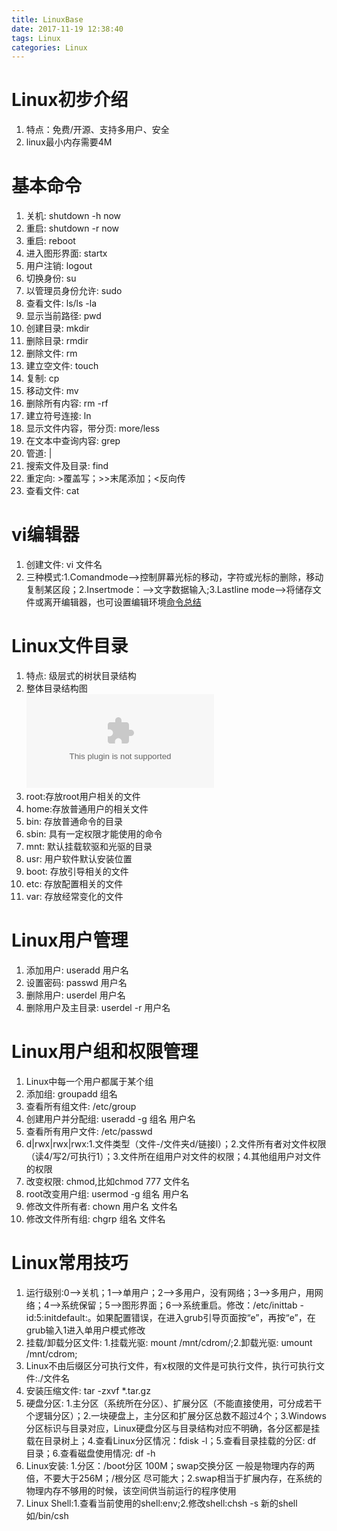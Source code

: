```yaml
---
title: LinuxBase
date: 2017-11-19 12:38:40
tags: Linux
categories: Linux
---
```

# Linux初步介绍                    
1. 特点：免费/开源、支持多用户、安全          
2. linux最小内存需要4M        
# 基本命令            
1. 关机: shutdown -h now         
2. 重启: shutdown -r now         
3. 重启: reboot                  
4. 进入图形界面: startx           
5. 用户注销: logout              
6. 切换身份: su                  
7. 以管理员身份允许: sudo        
8. 查看文件: ls/ls -la           
9. 显示当前路径: pwd             
10. 创建目录: mkdir             
11. 删除目录: rmdir             
12. 删除文件: rm                
13. 建立空文件: touch           
14. 复制: cp                    
15. 移动文件: mv                
16. 删除所有内容: rm -rf        
17. 建立符号连接: ln            
18. 显示文件内容，带分页: more/less     
19. 在文本中查询内容: grep              
20. 管道: |                            
21. 搜索文件及目录: find                
22. 重定向: >覆盖写；>>末尾添加；<反向传          
23. 查看文件: cat
# vi编辑器                              
1. 创建文件: vi  文件名          
2. 三种模式:1.Comandmode-->控制屏幕光标的移动，字符或光标的删除，移动复制某区段；2.Insertmode：-->文字数据输入;3.Lastline mode-->将储存文件或离开编辑器，也可设置编辑环境[命令总结](https://www.cnblogs.com/jiayongji/p/5771444.html)                      
# Linux文件目录                    
1. 特点: 级层式的树状目录结构                   
2. 整体目录结构图                              
![](www.tupian.com)                      
3. root:存放root用户相关的文件               
4. home:存放普通用户的相关文件               
5. bin: 存放普通命令的目录                   
6. sbin: 具有一定权限才能使用的命令          
7. mnt: 默认挂载软驱和光驱的目录             
8. usr: 用户软件默认安装位置                 
9. boot: 存放引导相关的文件                  
10. etc: 存放配置相关的文件                  
11. var: 存放经常变化的文件                  
# Linux用户管理                     
1. 添加用户: useradd 用户名                  
2. 设置密码: passwd 用户名                   
3. 删除用户: userdel 用户名                  
4. 删除用户及主目录: userdel -r 用户名       
# Linux用户组和权限管理                
1. Linux中每一个用户都属于某个组                    
2. 添加组: groupadd 组名                           
3. 查看所有组文件: /etc/group                      
4. 创建用户并分配组: useradd -g 组名 用户名         
5. 查看所有用户文件: /etc/passwd                   
6. d|rwx|rwx|rwx:1.文件类型（文件-/文件夹d/链接l）；2.文件所有者对文件权限（读4/写2/可执行1）；3.文件所在组用户对文件的权限；4.其他组用户对文件的权限                     
7. 改变权限: chmod,比如chmod 777 文件名          
8. root改变用户组: usermod -g 组名 用户名        
9. 修改文件所有者: chown 用户名 文件名           
10. 修改文件所有组: chgrp 组名 文件名            
# Linux常用技巧                  
1. 运行级别:0-->关机；1-->单用户；2-->多用户，没有网络；3-->多用户，用网络；4-->系统保留；5-->图形界面；6-->系统重启。修改：/etc/inittab - id:5:initdefault:。如果配置错误，在进入grub引导页面按“e”，再按“e”，在grub输入1进入单用户模式修改                      
2. 挂载/卸载分区文件: 1.挂载光驱: mount /mnt/cdrom/;2.卸载光驱: umount /mnt/cdrom;            
3. Linux不由后缀区分可执行文件，有x权限的文件是可执行文件，执行可执行文件:./文件名               
4. 安装压缩文件: tar -zxvf *.tar.gz             
5. 硬盘分区: 1.主分区（系统所在分区）、扩展分区（不能直接使用，可分成若干个逻辑分区）；2.一块硬盘上，主分区和扩展分区总数不超过4个；3.Windows分区标识与目录对应，Linux硬盘分区与目录结构对应不明确，各分区都是挂载在目录树上；4.查看Linux分区情况：fdisk -l；5.查看目录挂载的分区: df 目录；6.查看磁盘使用情况: df -h                        
5. Linux安装: 1.分区：/boot分区 100M；swap交换分区 一般是物理内存的两倍，不要大于256M；/根分区 尽可能大；2.swap相当于扩展内存，在系统的物理内存不够用的时候，该空间供当前运行的程序使用                                
6. Linux Shell:1.查看当前使用的shell:env;2.修改shell:chsh -s 新的shell如/bin/csh                